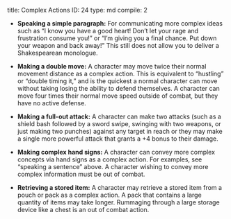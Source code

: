 title:          Complex Actions
ID:             24
type:           md
compile:        2


- **Speaking a simple paragraph:** For communicating more complex ideas such as “I know you have a good heart! Don’t let your rage and frustration consume you!” or “I’m giving you a final chance. Put down your weapon and back away!” This still does not allow you to deliver a Shakespearean monologue.

- **Making a double move:** A character may move twice their normal movement distance as a complex action. This is equivalent to “hustling” or “double timing it,” and is the quickest a normal character can move without taking losing the ability to defend themselves. A character can move four times their normal move speed outside of combat, but they have no active defense.

- **Making a full-out attack:** A character can make two attacks (such as a shield bash followed by a sword swipe, swinging with two weapons, or just making two punches) against any target in reach or they may make a single more powerful attack that grants a +4 bonus to their damage.

- **Making complex hand signs:** A character can convey more complex concepts via hand signs as a complex action. For examples, see “speaking a sentence” above. A character wishing to convey more complex information must be out of combat.

- **Retrieving a stored item:** A character may retrieve a stored item from a pouch or pack as a complex action. A pack that contains a large quantity of items may take longer. Rummaging through a large storage device like a chest is an out of combat action.
